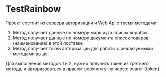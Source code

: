# TestRainbow
Проект состоит из сервера авторизации и Web Api c тремя методами:
1)  Метод получает данные по номеру маршрута список коробок.
2)  Метод получает данные по номеру документа список товаров (наименование) в этой поставке.
3)  Метод получает токен авторизации для работы с реализуемыми методами выше.

Для выполнения методов 1 и 2, нужно получить токен из третьего метода, и авторизоваться в правом верхнем углу через: bearer {token}.
